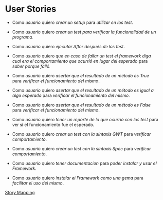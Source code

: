 # User Stories

* Como *usuario* quiero *crear un setup* para *utilizar en los test*.

* Como *usuario* quiero *crear un test  para verificar la funcionalidad de un programa*.

* Como *usuario* quiero *ejecutar After después de los test*.

* Como *usuario* quiero *que en caso de fallar un test el framework diga cual era el comportamiento que ocurrió en lugar del esperado* para *saber porque falló*.

* Como *usuario* quiero *asertar que el resultado de un método es True* para *verificar el funcionamiento del mismo*.

* Como *usuario* quiero *asertar que el resultado de un método es igual a algo esperado* para *verificar el funcionamiento del mismo*.

* Como *usuario* quiero *asertar que el resultado de un método es False* para *verificar el funcionamiento del mismo*.

* Como *usuario* quiero *tener un reporte de lo que ocurrió con los test* para ver si el funcionamiento fue el esperado.

* Como *usuario* quiero *crear un test con la sintaxis GWT* para *verificar comportamiento*.

* Como *usuario* quiero *crear un test con la sintaxis Spec* para *verificar comportamiento*.

* Como *usuario* quiero *tener documentacion* para *poder instalar y usar el Framework*.

* Como *usuario* quiero *instalar el Framework como una gema* para *facilitar el uso del mismo*.



[Story Mapping](https://gitlab.com/eis-tpi-unq-2016-s02/grupal-MrSpec/blob/master/docs/VisualStoryMapping.pdf)